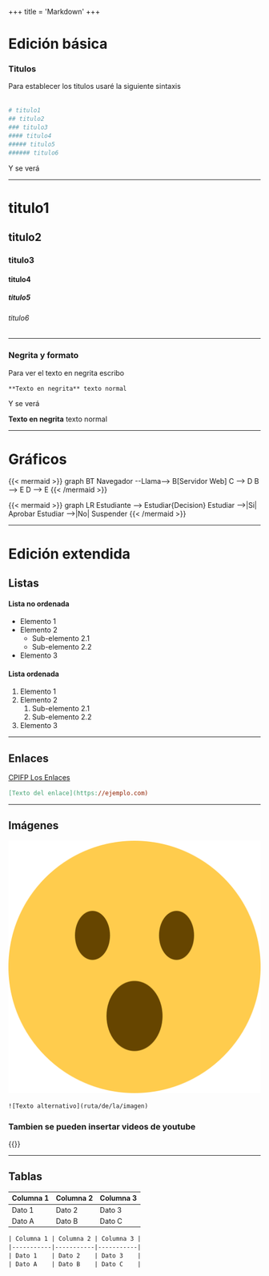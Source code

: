 +++
title = 'Markdown'
+++
# Edición básica

### Titulos

Para establecer los titulos usaré la siguiente sintaxis

```makefile

# titulo1
## titulo2
### titulo3
#### titulo4
##### titulo5
###### titulo6
```

Y se verá

---
# titulo1
## titulo2
### titulo3
#### titulo4
##### titulo5
###### titulo6
---

### Negrita y formato

Para ver el texto en negrita escribo

```markdown
**Texto en negrita** texto normal
```

Y se verá

**Texto en negrita** texto normal

---

# Gráficos

{{< mermaid >}}
graph BT
Navegador --Llama--> B[Servidor Web]
C --> D
B --> E
D --> E
{{< /mermaid >}}

{{< mermaid >}}
graph LR
Estudiante --> Estudiar{Decision}
Estudiar -->|Si| Aprobar
Estudiar -->|No| Suspender
{{< /mermaid >}}

---

# Edición extendida

## Listas
#### Lista no ordenada
- Elemento 1
- Elemento 2
    - Sub-elemento 2.1
    - Sub-elemento 2.2
- Elemento 3

#### Lista ordenada
1. Elemento 1
2. Elemento 2
    1. Sub-elemento 2.1
    2. Sub-elemento 2.2
3. Elemento 3
---
## Enlaces
[CPIFP Los Enlaces](https://cpilosenlaces.com)
```makefile
[Texto del enlace](https://ejemplo.com)
```
---
## Imágenes

![](pngegg.png)
```makefile
![Texto alternativo](ruta/de/la/imagen)
```

### Tambien se pueden insertar videos de youtube
{{<youtube _PPWWRV6gbA>}}

---

## Tablas
| Columna 1 | Columna 2 | Columna 3 |
|-----------|-----------|-----------|
| Dato 1    | Dato 2    | Dato 3    |
| Dato A    | Dato B    | Dato C    |
```makefile
| Columna 1 | Columna 2 | Columna 3 |
|-----------|-----------|-----------|
| Dato 1    | Dato 2    | Dato 3    |
| Dato A    | Dato B    | Dato C    |
```
